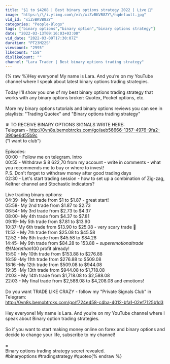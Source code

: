 ```yaml
---
title: "$1 to $4208 | Best binary options strategy 2022 | Live 🔴"
image: "https:\/\/i.ytimg.com\/vi\/xiZvBKVB8ZY\/hqdefault.jpg"
vid_id: "xiZvBKVB8ZY"
categories: "People-Blogs"
tags: ["binary options","binary option","binary options strategy"]
date: "2022-03-13T09:16:03+03:00"
vid_date: "2022-03-09T17:30:07Z"
duration: "PT23M22S"
viewcount: "2995"
likeCount: "158"
dislikeCount: ""
channel: "Lara Trader | Best binary options trading strategy"
---
```

{% raw %}Hey everyone! My name is Lara. And you’re on my YouTube channel where I speak about latest binary options trading strategies.<br /><br />Today I'll show you one of my best binary options trading strategy that works with any binary options broker: Quotex, Pocket options, etc.<br /><br />More my binary options tutorials and binary options reviews you can see  in playlists: &quot;Trading Quotex&quot; and &quot;Binary options trading strategy&quot;<br /><br />♛ TO RECEIVE BINARY OPTIONS SIGNALS WRITE HERE:<br />Telegram - <a rel="nofollow" target="blank" href="http://0vn8s.bemobtrcks.com/go/aeb56666-1357-4976-9fa2-390ae6d55b9c">http://0vn8s.bemobtrcks.com/go/aeb56666-1357-4976-9fa2-390ae6d55b9c</a><br />(&quot;I want to club&quot;)<br /><br />Episodes:<br />00:00 - Follow me on telegram. Intro<br />00:55 - Withdraw $ 8 622,70 from my account - write in comments - what you recommends me to buy or where to invest!<br />P.S. Don't forget to withdraw money after good trading days<br />02:30 - Let's start trading session - how to set up a combination of Zig-zag, Keltner channel and Stochastic indicators?<br /><br />Live trading binary options:<br />04:39- My 1st trade from $1 to $1.87 - great start!<br />05:58- My 2nd trade from $1.87 to $2.73<br />06:54- My 3rd trade from $2.73 to $4.37<br />08:00- My 4th trade from $4.37 to $7.81<br />09:19- My 5th trade from $7.81 to $13.90<br />10:37-My 6th trade from $13.90 to $25.08 - very scary trade 🤩<br />11:52 - My 7th trade from $25.08 to $45.58<br />12:52 - My 8th trade from  $45.58 to $84.28<br />14:45- My 9th trade from $84.28 to $153.88 - super emotional trade😳 ! More than 100$ profit already!<br />15:50 - My 10th trade from $153.88 to $276.88<br />16:59  -My 11th trade from $276.88 to $509.08<br />18:16  -My 12th trade from $509.08 to $944.08<br />19:35 -My 13th trade from $944.08  to $1,718.08 <br />21:03 - My 14th trade from $1,718.08 to $2,588.08<br />22:03 - My final trade from $2,588.08 to $4,208.08 and emotions!<br /><br />Do you want TRADE LIKE CRAZY - follow my &quot;Private Signals Club&quot; in Telegram:<br /><a rel="nofollow" target="blank" href="http://0vn8s.bemobtrcks.com/go/f724e458-c4ba-4012-bfa1-02ef7125b1d3">http://0vn8s.bemobtrcks.com/go/f724e458-c4ba-4012-bfa1-02ef7125b1d3</a><br /><br />Hey everyone! My name is Lara. And you’re on my YouTube channel where I speak about Binary option trading strategies. <br /><br />So if you want to start making money online on forex and binary options and decide to change your life, subscribe to my channel!<br /><br />=<br />Binary options trading strategy secret revealed.<br />#binaryoptions #tradingstrategy #quotex{% endraw %}
